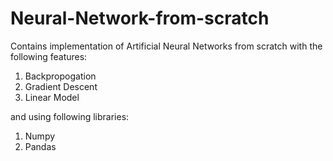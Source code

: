 # Neural-Network-from-scratch

Contains implementation of Artificial Neural Networks from scratch with the following features:

1. Backpropogation
2. Gradient Descent
3. Linear Model

and using following libraries:

1. Numpy
2. Pandas
